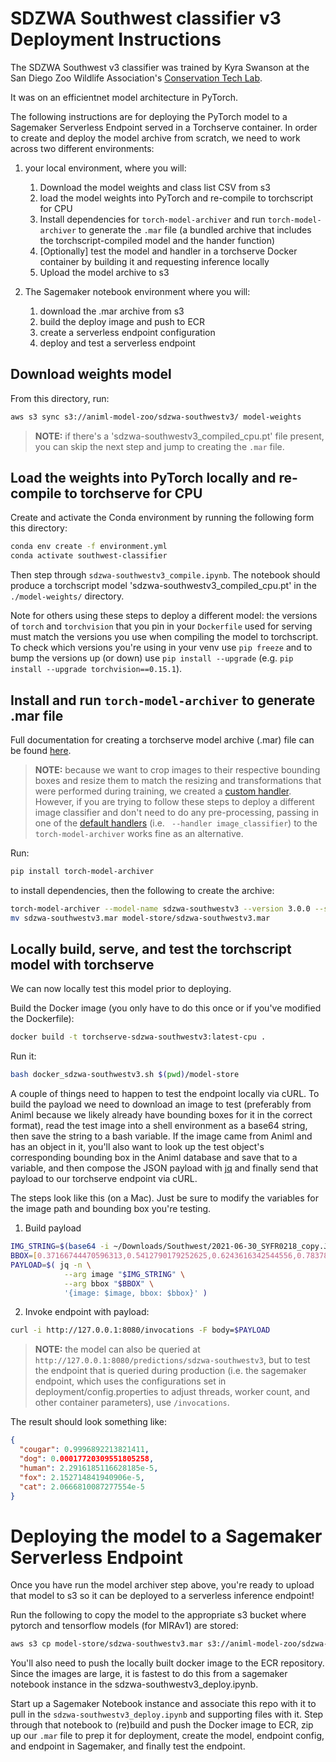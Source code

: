 # SDZWA Southwest classifier v3 Deployment Instructions

The SDZWA Southwest v3 classifier was trained by Kyra Swanson at the San Diego Zoo Wildlife Association's [Conservation Tech Lab](https://github.com/conservationtechlab/).

It was on an efficientnet model architecture in PyTorch.

The following instructions are for deploying the PyTorch model to a Sagemaker Serverless Endpoint served in a Torchserve container. In order to create and deploy the model archive from scratch, we need to work across two different environments:

1. your local environment, where you will:

   1. Download the model weights and class list CSV from s3
   2. load the model weights into PyTorch and re-compile to torchscript for CPU
   3. Install dependencies for `torch-model-archiver` and run `torch-model-archiver` to generate the `.mar` file (a bundled archive that includes the torchscript-compiled model and the hander function)
   4. [Optionally] test the model and handler in a torchserve Docker container by building it and requesting inference locally
   5. Upload the model archive to s3

2. The Sagemaker notebook environment where you will:

   1. download the .mar archive from s3
   2. build the deploy image and push to ECR
   3. create a serverless endpoint configuration
   4. deploy and test a serverless endpoint

## Download weights model

From this directory, run:

```bash
aws s3 sync s3://animl-model-zoo/sdzwa-southwestv3/ model-weights
```

> **NOTE:** if there's a 'sdzwa-southwestv3_compiled_cpu.pt' file present, you can skip the next step and jump to creating the `.mar` file.

## Load the weights into PyTorch locally and re-compile to torchserve for CPU

Create and activate the Conda environment by running the following form this directory:

```bash
conda env create -f environment.yml
conda activate southwest-classifier
```

Then step through `sdzwa-southwestv3_compile.ipynb`. The notebook should produce a torchscript model 'sdzwa-southwestv3_compiled_cpu.pt' in the `./model-weights/` directory.

Note for others using these steps to deploy a different model: the versions of `torch` and `torchvision` that you pin in your `Dockerfile` used for serving must match the versions you use when compiling the model to torchscript. To check which versions you're using in your venv use `pip freeze` and to bump the versions up (or down) use `pip install --upgrade` (e.g. `pip install --upgrade torchvision==0.15.1`).

## Install and run `torch-model-archiver` to generate .mar file

Full documentation for creating a torchserve model archive (.mar) file can be found [here](https://github.com/pytorch/serve/tree/master/model-archiver#creating-a-model-archive).

> **NOTE:** because we want to crop images to their respective bounding boxes and resize them to match the resizing and transformations that were performed during training, we created a [custom handler](https://github.com/pytorch/serve/blob/master/docs/custom_service.md#custom-handlers). However, if you are trying to follow these steps to deploy a different image classifier and don't need to do any pre-processing, passing in one of the [default handlers](https://github.com/pytorch/serve/blob/master/docs/default_handlers.md) (i.e. ` --handler image_classifier`) to the `torch-model-archiver` works fine as an alternative.

Run:

```bash
pip install torch-model-archiver
```

to install dependencies, then the following to create the archive:

```bash
torch-model-archiver --model-name sdzwa-southwestv3 --version 3.0.0 --serialized-file model-weights/southwest_v3_compiled_cpu.pt --extra-files index_to_name.json --handler sdzwa-southwestv3_handler.py
mv sdzwa-southwestv3.mar model-store/sdzwa-southwestv3.mar
```

## Locally build, serve, and test the torchscript model with torchserve

We can now locally test this model prior to deploying.

Build the Docker image (you only have to do this once or if you've modified the Dockerfile):

```bash
docker build -t torchserve-sdzwa-southwestv3:latest-cpu .
```

Run it:

```bash
bash docker_sdzwa-southwestv3.sh $(pwd)/model-store
```

A couple of things need to happen to test the endpoint locally via cURL. To build the payload we need to download an image to test (preferably from Animl because we likely already have bounding boxes for it in the correct format), read the test image into a shell environment as a base64 string, then save the string to a bash variable. If the image came from Animl and has an object in it, you'll also want to look up the test object's corresponding bounding box in the Animl database and save that to a variable, and then compose the JSON payload with [jq](https://stedolan.github.io/jq/download/) and finally send that payload to our torchserve endpoint via cURL.

The steps look like this (on a Mac). Just be sure to modify the variables for the image path and bounding box you're testing.

1. Build payload

```bash
IMG_STRING=$(base64 -i ~/Downloads/Southwest/2021-06-30_SYFR0218_copy.JPG)
BBOX=[0.37166744470596313,0.5412790179252625,0.6243616342544556,0.7837801575660706]
PAYLOAD=$( jq -n \
            --arg image "$IMG_STRING" \
            --arg bbox "$BBOX" \
            '{image: $image, bbox: $bbox}' )

```

2. Invoke endpoint with payload:

```bash
curl -i http://127.0.0.1:8080/invocations -F body=$PAYLOAD
```

> **NOTE:** the model can also be queried at `http://127.0.0.1:8080/predictions/sdzwa-southwestv3`, but to test the endpoint that is queried during production (i.e. the sagemaker endpoint, which uses the configurations set in deployment/config.properties to adjust threads, worker count, and other container parameters), use `/invocations`.

The result should look something like:

```json
{
  "cougar": 0.9996892213821411,
  "dog": 0.00017720309551805258,
  "human": 2.2916185116628185e-5,
  "fox": 2.152714841940906e-5,
  "cat": 2.0666810087277554e-5
}
```

# Deploying the model to a Sagemaker Serverless Endpoint

Once you have run the model archiver step above, you're ready to upload that model to s3 so it can be deployed to a serverless inference endpoint!

Run the following to copy the model to the appropriate s3 bucket where pytorch and tensorflow models (for MIRAv1) are stored:

```bash
aws s3 cp model-store/sdzwa-southwestv3.mar s3://animl-model-zoo/sdzwa-southwestv3/
```

You'll also need to push the locally built docker image to the ECR repository. Since the images are large, it is fastest to do this from a sagemaker notebook instance in the sdzwa-southwestv3_deploy.ipynb.

Start up a Sagemaker Notebook instance and associate this repo with it to pull in the `sdzwa-southwestv3_deploy.ipynb` and supporting files with it. Step through that notebook to (re)build and push the Docker image to ECR, zip up our `.mar` file to prep it for deployment, create the model, endpoint config, and endpoint in Sagemaker, and finally test the endpoint.
